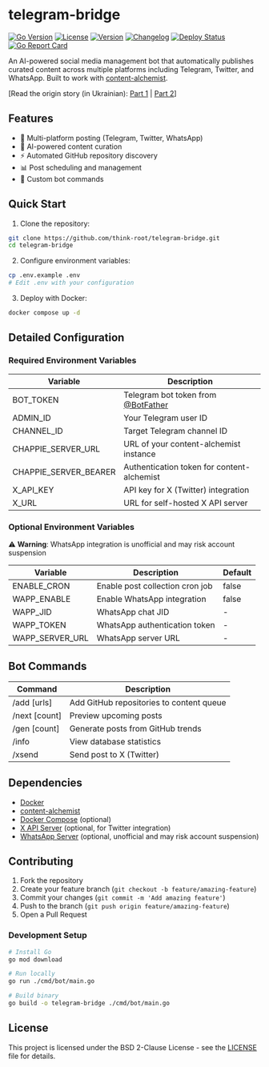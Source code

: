 # telegram-bridge

[![Go Version](https://img.shields.io/github/go-mod/go-version/think-root/telegram-bridge)](https://github.com/think-root/telegram-bridge)
[![License](https://img.shields.io/github/license/think-root/telegram-bridge)](LICENSE)
[![Version](https://img.shields.io/github/v/release/think-root/telegram-bridge)](https://github.com/think-root/telegram-bridge/releases)
[![Changelog](https://img.shields.io/badge/changelog-view-blue)](CHANGELOG.md)
[![Deploy Status](https://github.com/think-root/telegram-bridge/workflows/Deploy%20telegram-bridge/badge.svg)](https://github.com/think-root/telegram-bridge/actions/workflows/deploy.yml)
[![Go Report Card](https://goreportcard.com/badge/github.com/think-root/telegram-bridge)](https://goreportcard.com/report/github.com/think-root/telegram-bridge)

An AI-powered social media management bot that automatically publishes curated content across multiple platforms including Telegram, Twitter, and WhatsApp. Built to work with [content-alchemist](https://github.com/think-root/content-alchemist).

[Read the origin story (in Ukrainian): [Part 1](https://drukarnia.com.ua/articles/yak-chatgpt-vede-za-mene-kanal-v-telegram-i-u-nogo-ce-maizhe-vikhodit-chastina-1-VywRW) | [Part 2](https://drukarnia.com.ua/articles/yak-chatgpt-vede-za-mene-kanal-v-telegram-i-u-nogo-ce-maizhe-vikhodit-chastina-2-X9Yjz)]

## Features

- 🔄 Multi-platform posting (Telegram, Twitter, WhatsApp)
- 🤖 AI-powered content curation
- ⚡ Automated GitHub repository discovery
- 📊 Post scheduling and management
- 🎯 Custom bot commands

## Quick Start

1. Clone the repository:
```bash
git clone https://github.com/think-root/telegram-bridge.git
cd telegram-bridge
```

2. Configure environment variables:
```bash
cp .env.example .env
# Edit .env with your configuration
```

3. Deploy with Docker:
```bash
docker compose up -d
```

## Detailed Configuration

### Required Environment Variables

| Variable | Description |
|----------|-------------|
| BOT_TOKEN | Telegram bot token from [@BotFather](https://core.telegram.org/bots) |
| ADMIN_ID | Your Telegram user ID |
| CHANNEL_ID | Target Telegram channel ID |
| CHAPPIE_SERVER_URL | URL of your content-alchemist instance |
| CHAPPIE_SERVER_BEARER | Authentication token for content-alchemist |
| X_API_KEY | API key for X (Twitter) integration |
| X_URL | URL for self-hosted X API server |

### Optional Environment Variables

⚠️ **Warning**: WhatsApp integration is unofficial and may risk account suspension

| Variable | Description | Default |
|----------|-------------|---------|
| ENABLE_CRON | Enable post collection cron job | false |
| WAPP_ENABLE | Enable WhatsApp integration | false |
| WAPP_JID | WhatsApp chat JID | - |
| WAPP_TOKEN | WhatsApp authentication token | - |
| WAPP_SERVER_URL | WhatsApp server URL | - |

## Bot Commands

| Command | Description |
|---------|-------------|
| /add [urls] | Add GitHub repositories to content queue |
| /next [count] | Preview upcoming posts |
| /gen [count] | Generate posts from GitHub trends |
| /info | View database statistics |
| /xsend | Send post to X (Twitter) |

## Dependencies

- [Docker](https://docs.docker.com/engine/install/)
- [content-alchemist](https://github.com/think-root/content-alchemist)
- [Docker Compose](https://docs.docker.com/compose/install/) (optional)
- [X API Server](https://github.com/think-root/x) (optional, for Twitter integration)
- [WhatsApp Server](https://github.com/think-root/wapp) (optional, unofficial and may risk account suspension)

## Contributing

1. Fork the repository
2. Create your feature branch (`git checkout -b feature/amazing-feature`)
3. Commit your changes (`git commit -m 'Add amazing feature'`)
4. Push to the branch (`git push origin feature/amazing-feature`)
5. Open a Pull Request

### Development Setup

```bash
# Install Go
go mod download

# Run locally
go run ./cmd/bot/main.go

# Build binary
go build -o telegram-bridge ./cmd/bot/main.go
```

## License

This project is licensed under the BSD 2-Clause License - see the [LICENSE](LICENSE) file for details.